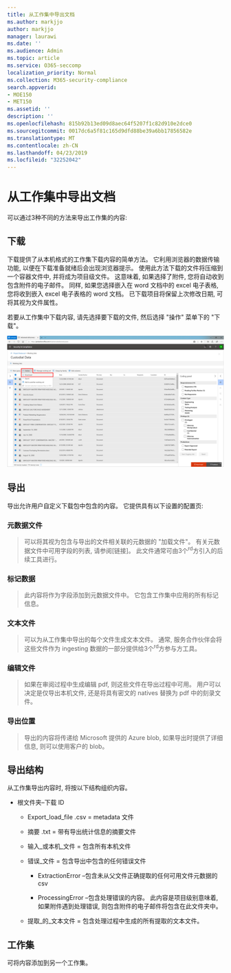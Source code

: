 ```yaml
---
title: 从工作集中导出文档
ms.author: markjjo
author: markjjo
manager: laurawi
ms.date: ''
ms.audience: Admin
ms.topic: article
ms.service: O365-seccomp
localization_priority: Normal
ms.collection: M365-security-compliance
search.appverid:
- MOE150
- MET150
ms.assetid: ''
description: ''
ms.openlocfilehash: 815b92b13ed09d8aec64f5207f1c82d910e2dce0
ms.sourcegitcommit: 0017dc6a5f81c165d9dfd88be39a6bb17856582e
ms.translationtype: MT
ms.contentlocale: zh-CN
ms.lasthandoff: 04/23/2019
ms.locfileid: "32252042"
---
```

# <a name="export-documents-from-a-working-set"></a>从工作集中导出文档

可以通过3种不同的方法来导出工作集的内容:

## <a name="download"></a>下载

下载提供了从本机格式的工作集下载内容的简单方法。 它利用浏览器的数据传输功能, 以便在下载准备就绪后会出现浏览器提示。 使用此方法下载的文件将压缩到一个容器文件中, 并将成为项目级文件。 这意味着, 如果选择了附件, 您将自动收到包含附件的电子邮件。 同样, 如果您选择嵌入在 word 文档中的 excel 电子表格, 您将收到嵌入 excel 电子表格的 word 文档。 已下载项目将保留上次修改日期, 可将其视为文件属性。

若要从工作集中下载内容, 请先选择要下载的文件, 然后选择 "操作" 菜单下的 "下载"。

![自动生成的计算机说明的屏幕截图](../media/eDiscoDownload.png)

## <a name="export"></a>导出

导出允许用户自定义下载包中包含的内容。 它提供具有以下设置的配置页:

### <a name="metadata-file"></a>元数据文件

> 可以将其视为包含与导出的文件相关联的元数据的 "加载文件"。 有关元数据文件中可用字段的列表, 请参阅\[链接\]。 此文件通常可由3个<sup>rd</sup>方引入的后续工具进行。

### <a name="tag-data"></a>标记数据

> 此内容将作为字段添加到元数据文件中。 它包含工作集中应用的所有标记信息。

### <a name="text-files"></a>文本文件

> 可以为从工作集中导出的每个文件生成文本文件。 通常, 服务合作伙伴会将这些文件作为 ingesting 数据的一部分提供给3个<sup>rd</sup>方参与方工具。

### <a name="redacted-files"></a>编辑文件

> 如果在审阅过程中生成编辑 pdf, 则这些文件在导出过程中可用。 用户可以决定是仅导出本机文件, 还是将具有密文的 natives 替换为 pdf 中的刻录文件。

### <a name="export-location"></a>导出位置

> 导出的内容将传递给 Microsoft 提供的 Azure blob, 如果导出时提供了详细信息, 则可以使用客户的 blob。

## <a name="export-structure"></a>导出结构

从工作集导出内容时, 将按以下结构组织内容。

  - 根文件夹–下载 ID
    
      - Export\_load\_file .csv = metadata 文件
    
      - 摘要 .txt = 带有导出统计信息的摘要文件
    
      - 输入\_或本机\_文件 = 包含所有本机文件
    
      - 错误\_文件 = 包含导出中包含的任何错误文件
        
          - ExtractionError –包含未从父文件正确提取的任何可用文件元数据的 csv
        
          - ProcessingError –包含处理错误的内容。 此内容是项目级别意味着, 如果附件遇到处理错误, 则包含附件的电子邮件将包含在此文件夹中。
    
      - 提取\_的\_文本文件 = 包含处理过程中生成的所有提取的文本文件。

## <a name="working-set"></a>工作集

可将内容添加到另一个工作集。